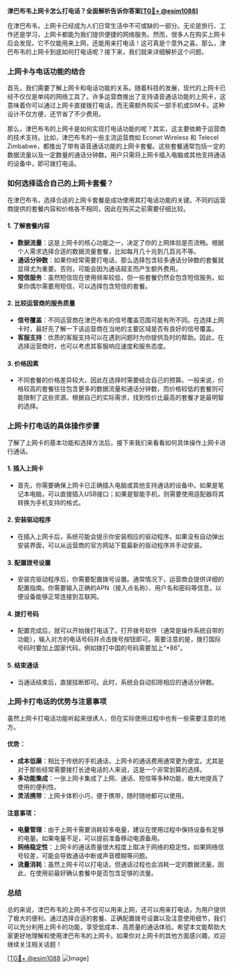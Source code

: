 **津巴布韦上网卡怎么打电话？全面解析告诉你答案[[TG💪+ @esim1088](https://t.me/s/esim1088)]**

在津巴布韦，上网卡已经成为人们日常生活中不可或缺的一部分。无论是旅行、工作还是学习，上网卡都能为我们提供便捷的网络服务。然而，很多人在购买上网卡后会发现，它不仅能用来上网，还能用来打电话！这可真是个意外之喜。那么，津巴布韦的上网卡到底如何打电话呢？接下来，我们就来详细解析这个问题。

### 上网卡与电话功能的结合

首先，我们需要了解上网卡和电话功能的关系。随着科技的发展，现代的上网卡已经不仅仅是单纯的网络工具了。许多运营商推出了支持语音通话功能的上网卡，这意味着你可以通过上网卡直接拨打电话，而无需额外购买一部手机或SIM卡。这种设计不仅方便，还节省了不少费用。

那么，津巴布韦的上网卡是如何实现打电话功能的呢？其实，这主要依赖于运营商的技术支持。比如，津巴布韦的一些主流运营商如 Econet Wireless 和 Telecel Zimbabwe，都推出了带有语音通话功能的上网卡套餐。这些套餐通常包括一定的数据流量以及一定数量的通话分钟数。用户只需将上网卡插入电脑或其他支持通话的设备中，即可拨打电话。

### 如何选择适合自己的上网卡套餐？

在津巴布韦，选择合适的上网卡套餐是成功使用其打电话功能的关键。不同的运营商提供的套餐内容和价格各不相同，因此在购买之前需要仔细比较。

#### 1. **了解套餐内容**
   - **数据流量**：这是上网卡的核心功能之一，决定了你的上网体验是否流畅。根据个人需求选择合适的数据流量套餐，比如每月几十兆到几百兆不等。
   - **通话分钟数**：如果你经常需要打电话，那么选择包含较多通话分钟数的套餐就显得尤为重要。否则，可能会因为通话超支而产生额外费用。
   - **短信服务**：虽然短信现在使用频率较低，但一些套餐仍然会包含短信服务。如果你偶尔需要用短信，可以选择包含短信的套餐。

#### 2. **比较运营商的服务质量**
   - **信号覆盖**：不同运营商在津巴布韦的信号覆盖范围可能有所不同。在选择上网卡时，最好先了解一下该运营商在当地的主要区域是否有良好的信号覆盖。
   - **客服支持**：优质的客服支持可以在遇到问题时为你提供及时的帮助。因此，在选择运营商时，也可以考虑其客服响应速度和服务态度。

#### 3. **价格因素**
   - 不同套餐的价格差异较大，因此在选择时需要结合自己的预算。一般来说，价格较高的套餐往往包含更多的数据流量和通话分钟数，而价格较低的套餐则可能限制了这些资源。根据自己的实际需求，找到性价比最高的套餐才是最明智的选择。

### 上网卡打电话的具体操作步骤

了解了上网卡的基本功能和选择方法后，接下来我们来看看如何具体操作上网卡进行通话。

#### 1. **插入上网卡**
   - 首先，你需要确保上网卡已正确插入电脑或其他支持通话的设备中。如果是笔记本电脑，可以直接插入USB接口；如果是智能手机，则需要使用适配器将其转换为手机支持的格式。

#### 2. **安装驱动程序**
   - 在插入上网卡后，系统可能会提示你安装相应的驱动程序。如果没有自动弹出安装界面，可以从运营商的官方网站下载最新的驱动程序并手动安装。

#### 3. **配置拨号设置**
   - 安装完驱动程序后，你需要配置拨号设置。通常情况下，运营商会提供详细的配置指南。你需要输入正确的APN（接入点名称）、用户名和密码等信息，以便设备能够正常连接到互联网。

#### 4. **拨打号码**
   - 配置完成后，就可以开始拨打电话了。打开拨号软件（通常是操作系统自带的功能），输入对方的电话号码并点击拨号按钮即可。需要注意的是，拨打国际号码时要加上国家代码，例如拨打中国的号码需要加上“+86”。

#### 5. **结束通话**
   - 当通话结束后，直接挂断即可。此时，系统会自动扣除相应的通话分钟数。

### 上网卡打电话的优势与注意事项

虽然上网卡打电话功能听起来很诱人，但在实际使用过程中也有一些需要注意的地方。

#### 优势：
   - **成本低廉**：相比于传统的手机通话，上网卡的通话费用通常更为便宜。尤其是对于那些经常需要拨打长途电话的人来说，这是一个非常划算的选择。
   - **多功能集成**：一张上网卡集成了上网、通话、短信等多种功能，极大地提高了使用的便利性。
   - **灵活携带**：上网卡体积小巧，便于携带，随时随地都可以使用。

#### 注意事项：
   - **电量管理**：由于上网卡需要消耗较多电量，建议在使用过程中保持设备有足够的电量。如果电量不足，可以提前准备移动电源备用。
   - **网络稳定性**：上网卡的通话质量很大程度上取决于网络的稳定性。如果网络信号较差，可能会导致通话中断或声音模糊等问题。
   - **流量消耗**：虽然上网卡可以打电话，但通话过程也会消耗一定的数据流量。因此，在使用前最好确认套餐中是否包含足够的流量。

### 总结

总的来说，津巴布韦的上网卡不仅可以用来上网，还可以用来打电话，为用户提供了极大的便利。通过选择合适的套餐、正确配置拨号设置以及注意使用细节，我们可以充分利用上网卡的功能，享受低成本、高质量的通话体验。希望本文能帮助大家更好地理解和使用津巴布韦的上网卡。如果你对上网卡的其他方面感兴趣，欢迎继续关注相关话题！

[[TG💪+ @esim1088](https://t.me/s/esim1088) ![Image](https://i.postimg.cc/4NQfJmqS/Snipaste-2025-05-13-00-14-12.png)]